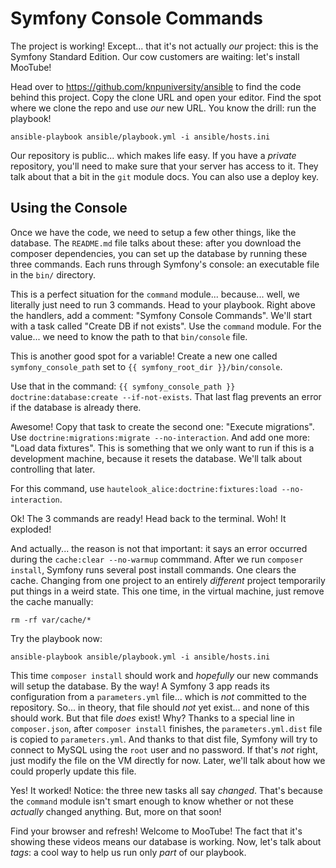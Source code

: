 # Symfony Console Commands

The project is working! Except... that it's not actually *our* project: this is the
Symfony Standard Edition. Our cow customers are waiting: let's install MooTube!

Head over to https://github.com/knpuniversity/ansible to find the code behind this
project. Copy the clone URL and open your editor. Find the spot where we clone the
repo and use *our* new URL. You know the drill: run the playbook!

```terminal
ansible-playbook ansible/playbook.yml -i ansible/hosts.ini
```

Our repository is public... which makes life easy. If you have a *private* repository,
you'll need to make sure that your server has access to it. They talk about that
a bit in the `git` module docs. You can also use a deploy key.

## Using the Console

Once we have the code, we need to setup a few other things, like the database.
The `README.md` file talks about these: after you download the composer dependencies,
you can set up the database by running these three commands. Each runs through Symfony's
console: an executable file in the `bin/` directory.

This is a perfect situation for the `command` module... because... well, we literally
just need to run 3 commands. Head to your playbook. Right above the handlers, add
a comment: "Symfony Console Commands". We'll start with a task called "Create DB
if not exists". Use the `command` module. For the value... we need to know the path
to that `bin/console` file.

This is another good spot for a variable! Create a new one called `symfony_console_path`
set to `{{ symfony_root_dir }}/bin/console`.

Use that in the command: ``{{ symfony_console_path }} doctrine:database:create --if-not-exists``.
That last flag prevents an error if the database is already there.

Awesome! Copy that task to create the second one: "Execute migrations". Use
`doctrine:migrations:migrate --no-interaction`. And add one more: "Load data fixtures".
This is something that we only want to run if this is a development machine, because
it resets the database. We'll talk about controlling that later.

For this command, use `hautelook_alice:doctrine:fixtures:load --no-interaction`.

Ok! The 3 commands are ready! Head back to the terminal. Woh! It exploded!

And actually... the reason is not that important: it says an error occurred during
the `cache:clear --no-warmup` commmand. After we run `composer install`, Symfony
runs several post install commands. One clears the cache. Changing from one project
to an entirely *different* project temporarily put things in a weird state. This one
time, in the virtual machine, just remove the cache manually:

```terminal
rm -rf var/cache/*
```

Try the playbook now:

```terminal
ansible-playbook ansible/playbook.yml -i ansible/hosts.ini
```

This time `composer install` should work and *hopefully* our new commands will setup
the database. By the way! A Symfony 3 app reads its configuration from a `parameters.yml`
file... which is *not* committed to the repository. So... in theory, that file should
*not* yet exist... and none of this should work. But that file *does* exist! Why?
Thanks to a special line in `composer.json`, after `composer install` finishes, the
`parameters.yml.dist` file is copied to `parameters.yml`. And thanks to that dist
file, Symfony will try to connect to MySQL using the `root` user and no password.
If that's *not* right, just modify the file on the VM directly for now. Later, we'll
talk about how we could properly update this file.

Yes! It worked! Notice: the three new tasks all say *changed*. That's because the
`command` module isn't smart enough to know whether or not these *actually* changed
anything. But, more on that soon!

Find your browser and refresh! Welcome to MooTube! The fact that it's showing these
videos means our database is working. Now, let's talk about *tags*: a cool way to
help us run only *part* of our playbook.
